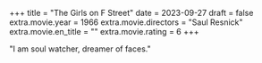 +++
title = "The Girls on F Street"
date = 2023-09-27
draft = false
extra.movie.year = 1966
extra.movie.directors = "Saul Resnick"
extra.movie.en_title = ""
extra.movie.rating = 6
+++

"I am soul watcher, dreamer of faces."<!-- more -->